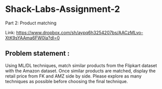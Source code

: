 # Shack-Labs-Assignment-2

Part 2: Product matching

Link: https://www.dropbox.com/sh/aypq6h3254207bs/AACzMLvo-XtK9sYAAma6FW0la?dl=0

## Problem statement :

Using ML/DL techniques, match similar products from the Flipkart dataset with the Amazon dataset. Once
similar products are matched, display the retail price from FK and AMZ side by side. Please explore as
many techniques as possible before choosing the final technique.
